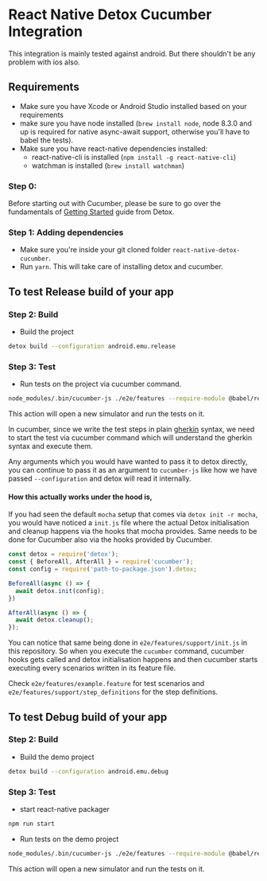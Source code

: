 # React Native Detox Cucumber Integration

This integration is mainly tested against android. But there shouldn't be any problem with ios also.

## Requirements

* Make sure you have Xcode or Android Studio installed based on your requirements
* make sure you have node installed (`brew install node`, node 8.3.0 and up is required for native async-await support, otherwise you'll have to babel the tests).
* Make sure you have react-native dependencies installed:
   * react-native-cli is installed (`npm install -g react-native-cli`)
   * watchman is installed (`brew install watchman`)

### Step 0: 
Before starting out with Cucumber, please be sure to go over the fundamentals of [Getting Started](Introduction.GettingStarted.md) guide from Detox.

### Step 1: Adding dependencies

* Make sure you're inside your git cloned folder `react-native-detox-cucumber`.
* Run `yarn`. This will take care of installing detox and cucumber.

## To test Release build of your app
### Step 2: Build 
* Build the project
 
 ```sh
 detox build --configuration android.emu.release
 ```
 
### Step 3: Test 
* Run tests on the project via cucumber command.
 
 ```sh
 node_modules/.bin/cucumber-js ./e2e/features --require-module @babel/register --configuration android.emu.release
 ```

 This action will open a new simulator and run the tests on it.

 In cucumber, since we write the test steps in plain [gherkin](https://cucumber.io/docs/gherkin/reference/) syntax, we need to start the test via cucumber command which will understand the gherkin syntax and execute them.

 Any arguments which you would have wanted to pass it to detox directly, you can continue to pass it as an argument to `cucumber-js` like how we have passed `--configuration` and detox will read it internally.

 #### How this actually works under the hood is,

 If you had seen the default `mocha` setup that comes via `detox init -r mocha`, you would have noticed a `init.js` file where the actual Detox initialisation and cleanup happens via the hooks that mocha provides. Same needs to be done for Cucumber also via the hooks provided by Cucumber.

```js
const detox = require('detox');
const { BeforeAll, AfterAll } = require('cucumber');
const config = require('path-to-package.json').detox;

BeforeAll(async () => {
  await detox.init(config);
})

AfterAll(async () => {
  await detox.cleanup();
});
```

You can notice that same being done in `e2e/features/support/init.js` in this repository. So when you execute the `cucumber` command, cucumber hooks gets called and detox initialisation happens and then cucumber starts executing every scenarios written in its feature file.

Check `e2e/features/example.feature` for test scenarios and `e2e/features/support/step_definitions` for the step definitions.


## To test Debug build of your app
### Step 2: Build 
* Build the demo project
 
 ```sh
 detox build --configuration android.emu.debug
 ```
 
### Step 3: Test 

 * start react-native packager
 
  ```sh
 npm run start
 ```
 * Run tests on the demo project
 
 ```sh
 node_modules/.bin/cucumber-js ./e2e/features --require-module @babel/register --configuration android.emu.debug
 ```
 This action will open a new simulator and run the tests on it.